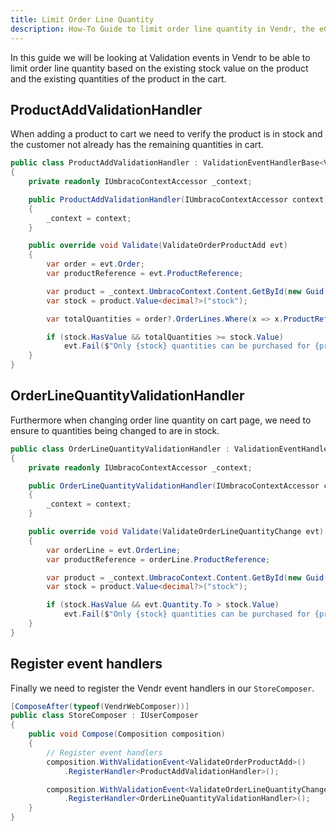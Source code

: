 ```yaml
---
title: Limit Order Line Quantity
description: How-To Guide to limit order line quantity in Vendr, the eCommerce solution for Umbraco v8+
---
```


In this guide we will be looking at Validation events in Vendr to be able to limit order line quantity based on the existing stock value on the product and the existing quantities of the product in the cart.

## ProductAddValidationHandler

When adding a product to cart we need to verify the product is in stock and the customer not already has the remaining quantities in cart.

````csharp
public class ProductAddValidationHandler : ValidationEventHandlerBase<ValidateOrderProductAdd>
{
    private readonly IUmbracoContextAccessor _context;

    public ProductAddValidationHandler(IUmbracoContextAccessor context)
    {
        _context = context;
    }

    public override void Validate(ValidateOrderProductAdd evt)
    {
        var order = evt.Order;
        var productReference = evt.ProductReference;

        var product = _context.UmbracoContext.Content.GetById(new Guid(productReference));
        var stock = product.Value<decimal?>("stock");

        var totalQuantities = order?.OrderLines.Where(x => x.ProductReference == productReference).Sum(x => x.Quantity) ?? 0;

        if (stock.HasValue && totalQuantities >= stock.Value)
            evt.Fail($"Only {stock} quantities can be purchased for {productReference}");
    }
}

````

## OrderLineQuantityValidationHandler

Furthermore when changing order line quantity on cart page, we need to ensure to quantities being changed to are in stock.

````csharp
public class OrderLineQuantityValidationHandler : ValidationEventHandlerBase<ValidateOrderLineQuantityChange>
{
    private readonly IUmbracoContextAccessor _context;

    public OrderLineQuantityValidationHandler(IUmbracoContextAccessor context)
    {
        _context = context;
    }

    public override void Validate(ValidateOrderLineQuantityChange evt)
    {
        var orderLine = evt.OrderLine;
        var productReference = orderLine.ProductReference;

        var product = _context.UmbracoContext.Content.GetById(new Guid(productReference));
        var stock = product.Value<decimal?>("stock");

        if (stock.HasValue && evt.Quantity.To > stock.Value)
            evt.Fail($"Only {stock} quantities can be purchased for {productReference}");
    }
}

````

## Register event handlers

Finally we need to register the Vendr event handlers in our `StoreComposer`.

````csharp
[ComposeAfter(typeof(VendrWebComposer))]
public class StoreComposer : IUserComposer
{
    public void Compose(Composition composition)
    {
        // Register event handlers
        composition.WithValidationEvent<ValidateOrderProductAdd>()
            .RegisterHandler<ProductAddValidationHandler>();

        composition.WithValidationEvent<ValidateOrderLineQuantityChange>()
            .RegisterHandler<OrderLineQuantityValidationHandler>();
    }
}
````